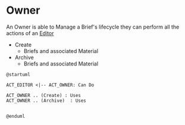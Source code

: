 # Owner 

An Owner is able to Manage a Brief's lifecycle they can perform all the actions of an [Editor](editor.md)

- Create 
    - Briefs and associated Material
- Archive 
    - Briefs and associated Material


```plantuml
@startuml

ACT_EDITOR <|-- ACT_OWNER: Can Do

ACT_OWNER .. (Create) : Uses
ACT_OWNER .. (Archive)  : Uses


@enduml
```
